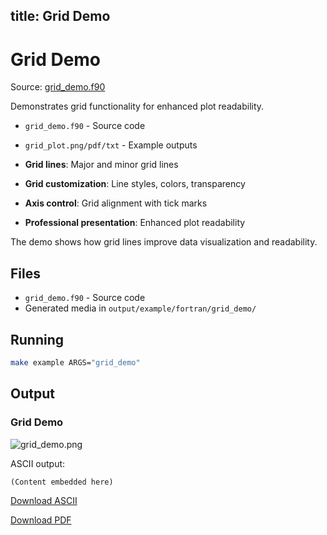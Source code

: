 title: Grid Demo
---

# Grid Demo

Source: [grid_demo.f90](https://github.com/lazy-fortran/fortplot/blob/main/example/fortran/grid_demo/grid_demo.f90)

Demonstrates grid functionality for enhanced plot readability.

- `grid_demo.f90` - Source code
- `grid_plot.png/pdf/txt` - Example outputs

- **Grid lines**: Major and minor grid lines
- **Grid customization**: Line styles, colors, transparency
- **Axis control**: Grid alignment with tick marks
- **Professional presentation**: Enhanced plot readability

The demo shows how grid lines improve data visualization and readability.

## Files

- `grid_demo.f90` - Source code
- Generated media in `output/example/fortran/grid_demo/`

## Running

```bash
make example ARGS="grid_demo"
```

## Output

### Grid Demo

![grid_demo.png](../../media/examples/grid_demo/grid_demo.png)

ASCII output:
```
(Content embedded here)
```

[Download ASCII](../../media/examples/grid_demo/grid_demo.txt)

[Download PDF](../../media/examples/grid_demo/grid_demo.pdf)

